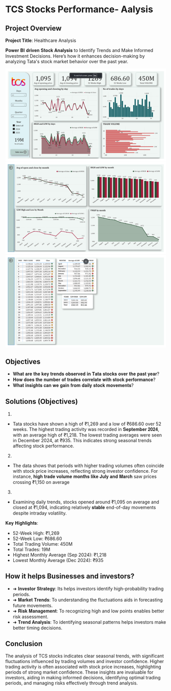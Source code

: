 # TCS Stocks Performance- Aalysis

## Project Overview

**Project Title**: Healthcare Analysis 

𝐏𝐨𝐰𝐞𝐫 𝐁𝐈 𝐝𝐫𝐢𝐯𝐞𝐧 𝐒𝐭𝐨𝐜𝐤 𝐀𝐧𝐚𝐥𝐲𝐬𝐢𝐬 to Identify Trends and Make Informed Investment Decisions. Here’s how it enhances decision-making by analyzing Tata's stock market behavior over the past year.

![image alt](https://github.com/Anandakrishh/dashboard_image/blob/1a9beb00e47a1960fa47b4cde7a85c99fc88d165/Screenshot%202025-05-20%20205005.png)
![image alt](https://github.com/Anandakrishh/dashboard_image/blob/1a9beb00e47a1960fa47b4cde7a85c99fc88d165/Screenshot%202025-05-20%20205017.png)
![image alt](https://github.com/Anandakrishh/dashboard_image/blob/1a9beb00e47a1960fa47b4cde7a85c99fc88d165/Screenshot%202025-05-20%20205027.png)

## Objectives

- 𝐖𝐡𝐚𝐭 𝐚𝐫𝐞 𝐭𝐡𝐞 𝐤𝐞𝐲 𝐭𝐫𝐞𝐧𝐝𝐬 𝐨𝐛𝐬𝐞𝐫𝐯𝐞𝐝 𝐢𝐧 𝐓𝐚𝐭𝐚 𝐬𝐭𝐨𝐜𝐤𝐬 𝐨𝐯𝐞𝐫 𝐭𝐡𝐞 𝐩𝐚𝐬𝐭 𝐲𝐞𝐚𝐫?
- 𝐇𝐨𝐰 𝐝𝐨𝐞𝐬 𝐭𝐡𝐞 𝐧𝐮𝐦𝐛𝐞𝐫 𝐨𝐟 𝐭𝐫𝐚𝐝𝐞𝐬 𝐜𝐨𝐫𝐫𝐞𝐥𝐚𝐭𝐞 𝐰𝐢𝐭𝐡 𝐬𝐭𝐨𝐜𝐤 𝐩𝐞𝐫𝐟𝐨𝐫𝐦𝐚𝐧𝐜𝐞?
- 𝐖𝐡𝐚𝐭 𝐢𝐧𝐬𝐢𝐠𝐡𝐭𝐬 𝐜𝐚𝐧 𝐰𝐞 𝐠𝐚𝐢𝐧 𝐟𝐫𝐨𝐦 𝐝𝐚𝐢𝐥𝐲 𝐬𝐭𝐨𝐜𝐤 𝐦𝐨𝐯𝐞𝐦𝐞𝐧𝐭𝐬?


## Solutions (Objectives)

1.
- Tata stocks have shown a high of ₹1,269 and a low of ₹686.60 over 52 weeks. The highest trading activity was recorded in 𝐒𝐞𝐩𝐭𝐞𝐦𝐛𝐞𝐫 𝟐𝟎𝟐𝟒, with an average high of ₹1,218. The lowest trading averages were seen in December 2024, at ₹935. This indicates strong seasonal trends affecting stock performance.
2.
- The data shows that periods with higher trading volumes often coincide with stock price increases, reflecting strong investor confidence. For instance, 𝐡𝐢𝐠𝐡 𝐭𝐫𝐚𝐝𝐞 𝐯𝐨𝐥𝐮𝐦𝐞 𝐦𝐨𝐧𝐭𝐡𝐬 𝐥𝐢𝐤𝐞 𝐉𝐮𝐥𝐲 𝐚𝐧𝐝 𝐌𝐚𝐫𝐜𝐡 saw prices crossing ₹1,150 on average
3.
- Examining daily trends, stocks opened around ₹1,095 on average and closed at ₹1,094, indicating relatively 𝐬𝐭𝐚𝐛𝐥𝐞 end-of-day movements despite intraday volatility.

𝐊𝐞𝐲 𝐇𝐢𝐠𝐡𝐥𝐢𝐠𝐡𝐭𝐬:

- 52-Week High: ₹1,269
- 52-Week Low: ₹686.60
- Total Trading Volume: 450M
- Total Trades: 19M
- Highest Monthly Average (Sep 2024): ₹1,218
- Lowest Monthly Average (Dec 2024): ₹935

## How it helps Businesses and investors?

- ➜ 𝐈𝐧𝐯𝐞𝐬𝐭𝐨𝐫 𝐒𝐭𝐫𝐚𝐭𝐞𝐠𝐲: Its helps investors identify high-probability trading periods.
- ➜ 𝐌𝐚𝐫𝐤𝐞𝐭 𝐓𝐫𝐞𝐧𝐝𝐬: To understanding the fluctuations aids in forecasting future movements.
- ➜ 𝐑𝐢𝐬𝐤 𝐌𝐚𝐧𝐚𝐠𝐞𝐦𝐞𝐧𝐭: To recognizing high and low points enables better risk assessment.
- ➜ 𝐓𝐫𝐞𝐧𝐝 𝐀𝐧𝐚𝐥𝐲𝐬𝐢𝐬: To identifying seasonal patterns helps investors make better timing decisions.

## Conclusion

The analysis of TCS stocks indicates clear seasonal trends, with significant fluctuations influenced by trading volumes and investor confidence. 
Higher trading activity is often associated with stock price increases, highlighting periods of strong market confidence.
These insights are invaluable for investors, aiding in making informed decisions, 
identifying optimal trading periods, and managing risks effectively through trend analysis.
